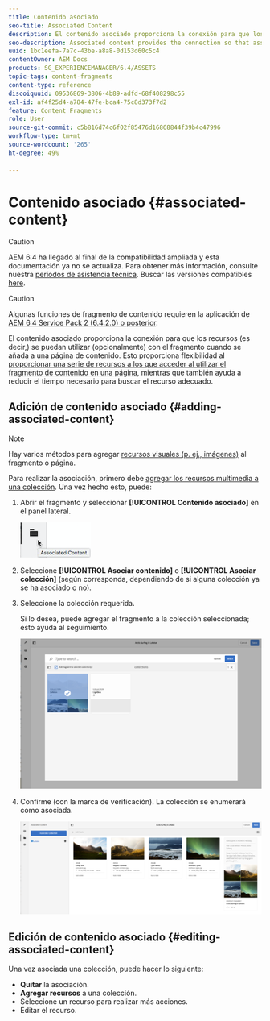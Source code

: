 ```yaml
---
title: Contenido asociado
seo-title: Associated Content
description: El contenido asociado proporciona la conexión para que los recursos se puedan utilizar (opcionalmente) con el fragmento cuando se añada a una página de contenido.
seo-description: Associated content provides the connection so that assets can be (optionally) used with the fragment when it is added to a content page.
uuid: 1bc1eefa-7a7c-43be-a8a8-0d153d60c5c4
contentOwner: AEM Docs
products: SG_EXPERIENCEMANAGER/6.4/ASSETS
topic-tags: content-fragments
content-type: reference
discoiquuid: 09536869-3806-4b89-adfd-68f408298c55
exl-id: af4f25d4-a784-47fe-bca4-75c8d373f7d2
feature: Content Fragments
role: User
source-git-commit: c5b816d74c6f02f85476d16868844f39b4c47996
workflow-type: tm+mt
source-wordcount: '265'
ht-degree: 49%

---
```


# Contenido asociado {#associated-content}

>[!CAUTION]
>
>AEM 6.4 ha llegado al final de la compatibilidad ampliada y esta documentación ya no se actualiza. Para obtener más información, consulte nuestra [períodos de asistencia técnica](https://helpx.adobe.com/es/support/programs/eol-matrix.html). Buscar las versiones compatibles [here](https://experienceleague.adobe.com/docs/).

>[!CAUTION]
>
>Algunas funciones de fragmento de contenido requieren la aplicación de [AEM 6.4 Service Pack 2 (6.4.2.0) o posterior](/help/release-notes/sp-release-notes.md).

El contenido asociado proporciona la conexión para que los recursos (es decir,) se puedan utilizar (opcionalmente) con el fragmento cuando se añada a una página de contenido. Esto proporciona flexibilidad al [proporcionar una serie de recursos a los que acceder al utilizar el fragmento de contenido en una página](/help/sites-authoring/content-fragments.md#using-associated-content), mientras que también ayuda a reducir el tiempo necesario para buscar el recurso adecuado.

## Adición de contenido asociado {#adding-associated-content}

>[!NOTE]
>
>Hay varios métodos para agregar [recursos visuales (p. ej., imágenes)](content-fragments.md#fragments-with-visual-assets) al fragmento o página.

Para realizar la asociación, primero debe [agregar los recursos multimedia a una colección](managing-collections-touch-ui.md#adding-assets-to-a-collection). Una vez hecho esto, puede:

1. Abrir el fragmento y seleccionar **[!UICONTROL Contenido asociado]** en el panel lateral.

   ![chlimage_1-207](assets/chlimage_1-207.png)

1. Seleccione **[!UICONTROL Asociar contenido]** o **[!UICONTROL Asociar colección]** (según corresponda, dependiendo de si alguna colección ya se ha asociado o no).
1. Seleccione la colección requerida.

   Si lo desea, puede agregar el fragmento a la colección seleccionada; esto ayuda al seguimiento.

   ![cfm-6420-04](assets/cfm-6420-04.png)

1. Confirme (con la marca de verificación). La colección se enumerará como asociada.

   ![cfm-6420-05](assets/cfm-6420-05.png)

## Edición de contenido asociado {#editing-associated-content}

Una vez asociada una colección, puede hacer lo siguiente:

* **Quitar** la asociación.
* **Agregar recursos** a una colección.
* Seleccione un recurso para realizar más acciones.
* Editar el recurso.

